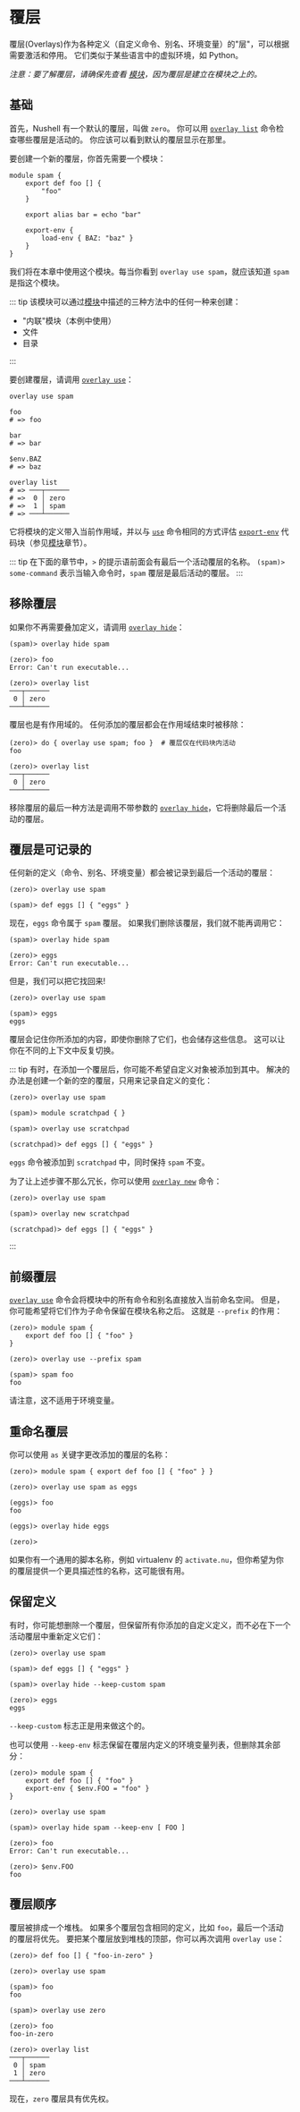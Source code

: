 # 覆层

覆层(Overlays)作为各种定义（自定义命令、别名、环境变量）的"层"，可以根据需要激活和停用。
它们类似于某些语言中的虚拟环境，如 Python。

_注意：要了解覆层，请确保先查看 [模块](modules.md)，因为覆层是建立在模块之上的。_

## 基础

首先，Nushell 有一个默认的覆层，叫做 `zero`。
你可以用 [`overlay list`](/zh-CN/commands/docs/overlay_list.md) 命令检查哪些覆层是活动的。
你应该可以看到默认的覆层显示在那里。

要创建一个新的覆层，你首先需要一个模块：

```nu
module spam {
    export def foo [] {
        "foo"
    }

    export alias bar = echo "bar"

    export-env {
        load-env { BAZ: "baz" }
    }
}
```

我们将在本章中使用这个模块。每当你看到 `overlay use spam`，就应该知道 `spam` 是指这个模块。

::: tip
该模块可以通过[模块](modules.md)中描述的三种方法中的任何一种来创建：

- "内联"模块（本例中使用）
- 文件
- 目录

:::

要创建覆层，请调用 [`overlay use`](/zh-CN/commands/docs/overlay_use.md)：

```nu
overlay use spam

foo
# => foo

bar
# => bar

$env.BAZ
# => baz

overlay list
# => ───┬──────
# =>  0 │ zero
# =>  1 │ spam
# => ───┴──────
```

它将模块的定义带入当前作用域，并以与 [`use`](/zh-CN/commands/docs/use.md) 命令相同的方式评估 [`export-env`](/zh-CN/commands/docs/export-env.md) 代码块（参见[模块](modules.md#environment-variables)章节）。

::: tip
在下面的章节中，`>` 的提示语前面会有最后一个活动覆层的名称。
`(spam)> some-command` 表示当输入命令时，`spam` 覆层是最后活动的覆层。
:::

## 移除覆层

如果你不再需要叠加定义，请调用 [`overlay hide`](/zh-CN/commands/docs/overlay_hide.md)：

```nu
(spam)> overlay hide spam

(zero)> foo
Error: Can't run executable...

(zero)> overlay list
───┬──────
 0 │ zero
───┴──────
```

覆层也是有作用域的。
任何添加的覆层都会在作用域结束时被移除：

```nu
(zero)> do { overlay use spam; foo }  # 覆层仅在代码块内活动
foo

(zero)> overlay list
───┬──────
 0 │ zero
───┴──────
```

移除覆层的最后一种方法是调用不带参数的 [`overlay hide`](/zh-CN/commands/docs/overlay_hide.md)，它将删除最后一个活动的覆层。

## 覆层是可记录的

任何新的定义（命令、别名、环境变量）都会被记录到最后一个活动的覆层：

```nu
(zero)> overlay use spam

(spam)> def eggs [] { "eggs" }
```

现在，`eggs` 命令属于 `spam` 覆层。
如果我们删除该覆层，我们就不能再调用它：

```nu
(spam)> overlay hide spam

(zero)> eggs
Error: Can't run executable...
```

但是，我们可以把它找回来!

```nu
(zero)> overlay use spam

(spam)> eggs
eggs
```

覆层会记住你所添加的内容，即使你删除了它们，也会储存这些信息。
这可以让你在不同的上下文中反复切换。

::: tip
有时，在添加一个覆层后，你可能不希望自定义对象被添加到其中。
解决的办法是创建一个新的空的覆层，只用来记录自定义的变化：

```nu
(zero)> overlay use spam

(spam)> module scratchpad { }

(spam)> overlay use scratchpad

(scratchpad)> def eggs [] { "eggs" }
```

`eggs` 命令被添加到 `scratchpad` 中，同时保持 `spam` 不变。

为了让上述步骤不那么冗长，你可以使用 [`overlay new`](/zh-CN/commands/docs/overlay_new.md) 命令：

```nu
(zero)> overlay use spam

(spam)> overlay new scratchpad

(scratchpad)> def eggs [] { "eggs" }
```

:::

## 前缀覆层

[`overlay use`](/zh-CN/commands/docs/overlay_use.md) 命令会将模块中的所有命令和别名直接放入当前命名空间。
但是，你可能希望将它们作为子命令保留在模块名称之后。
这就是 `--prefix` 的作用：

```nu
(zero)> module spam {
    export def foo [] { "foo" }
}

(zero)> overlay use --prefix spam

(spam)> spam foo
foo
```

请注意，这不适用于环境变量。

## 重命名覆层

你可以使用 `as` 关键字更改添加的覆层的名称：

```nu
(zero)> module spam { export def foo [] { "foo" } }

(zero)> overlay use spam as eggs

(eggs)> foo
foo

(eggs)> overlay hide eggs

(zero)>
```

如果你有一个通用的脚本名称，例如 virtualenv 的 `activate.nu`，但你希望为你的覆层提供一个更具描述性的名称，这可能很有用。

## 保留定义

有时，你可能想删除一个覆层，但保留所有你添加的自定义定义，而不必在下一个活动覆层中重新定义它们：

```nu
(zero)> overlay use spam

(spam)> def eggs [] { "eggs" }

(spam)> overlay hide --keep-custom spam

(zero)> eggs
eggs
```

`--keep-custom` 标志正是用来做这个的。

也可以使用 `--keep-env` 标志保留在覆层内定义的环境变量列表，但删除其余部分：

```nu
(zero)> module spam {
    export def foo [] { "foo" }
    export-env { $env.FOO = "foo" }
}

(zero)> overlay use spam

(spam)> overlay hide spam --keep-env [ FOO ]

(zero)> foo
Error: Can't run executable...

(zero)> $env.FOO
foo
```

## 覆层顺序

覆层被排成一个堆栈。
如果多个覆层包含相同的定义，比如 `foo`，最后一个活动的覆层将优先。
要把某个覆层放到堆栈的顶部，你可以再次调用 `overlay use`：

```nu
(zero)> def foo [] { "foo-in-zero" }

(zero)> overlay use spam

(spam)> foo
foo

(spam)> overlay use zero

(zero)> foo
foo-in-zero

(zero)> overlay list
───┬──────
 0 │ spam
 1 │ zero
───┴──────
```

现在，`zero` 覆层具有优先权。
